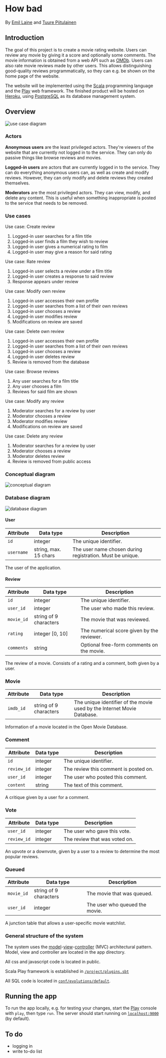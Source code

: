 # How bad

By [Emil Laine](https://github.com/emlai) and [Tuure Piitulainen](https://github.com/tuutuu)

## Introduction
The goal of this project is to create a movie rating website. Users can review
any movie by giving it a score and optionally some comments. The movie
information is obtained from a web API such as [OMDb][1]. Users can also rate
movie reviews made by other users. This allows distinguishing good-quality
reviews programmatically, so they can e.g. be shown on the home page of the
website.

The website will be implemented using the [Scala][2] programming language and
the [Play][3] web framework. The finished product will be hosted on [Heroku][4],
using [PostgreSQL][5] as its database management system.

## Overview
![use case diagram](https://cloud.githubusercontent.com/assets/7543552/13931049/3b9d5a1e-efaa-11e5-9efa-fe0dc524d2c2.png)

### Actors
__Anonymous users__ are the least privileged actors. They're viewers of the
website that are currently not logged in to the service. They can only do
passive things like browse reviews and movies.

__Logged-in users__ are actors that are currently logged in to the service. They
can do everything anonymous users can, as well as create and modify reviews.
However, they can only modify and delete reviews they created themselves.

__Moderators__ are the most privileged actors. They can view, modify, and delete
any content. This is useful when something inappropriate is posted to the
service that needs to be removed.

### Use cases
Use case: Create review

1. Logged-in user searches for a film title
2. Logged-in user finds a film they wish to review
3. Logged-in user gives a numerical rating to film
4. Logged-in user may give a reason for said rating

Use case: Rate review

1. Logged-in user selects a review under a film title
2. Logged-in user creates a response to said review
3. Response appears under review

Use case: Modify own review

1. Logged-in user accesses their own profile
2. Logged-in user searches from a list of their own reviews
3. Logged-in user chooses a review
4. Logged-in user modifies review
5. Modifications on review are saved

Use case: Delete own review

1. Logged-in user accesses their own profile
2. Logged-in user searches from a list of their own reviews
3. Logged-in user chooses a review
4. Logged-in user deletes review
5. Review is removed from the database

Use case: Browse reviews

1. Any user searches for a film title
2. Any user chooses a film
3. Reviews for said film are shown

Use case: Modify any review

1. Moderator searches for a review by user
2. Moderator chooses a review
3. Moderator modifies review
4. Modifications on review are saved

Use case: Delete any review

1. Moderator searches for a review by user
2. Moderator chooses a review
3. Moderator deletes review
4. Review is removed from public access

### Conceptual diagram
![conceptual diagram](https://cloud.githubusercontent.com/assets/7543552/14258557/9075f0da-faab-11e5-8fd2-5267bd3935ea.png)

### Database diagram
![database diagram](https://cloud.githubusercontent.com/assets/7543552/14389696/860a3228-fdbc-11e5-93b0-df7ba8284c03.png)

#### User
Attribute  | Data type             | Description
-----------|-----------------------|--------------------------------------------
`id`       | integer               | The unique identifier.
`username` | string, max. 15 chars | The user name chosen during registration. Must be unique.

The user of the application.

#### Review
Attribute  | Data type             | Description
-----------|-----------------------|--------------------------------------------
`id`       | integer               | The unique identifier.
`user_id`  | integer               | The user who made this review.
`movie_id` | string of 9 characters| The movie that was reviewed.
`rating`   | integer [0, 10]       | The numerical score given by the reviewer.
`comments` | string                | Optional free-form comments on the movie.

The review of a movie. Consists of a rating and a comment, both given by a user.

### Movie
Attribute  | Data type             | Description
-----------|-----------------------|--------------------------------------------
`imdb_id`  | string of 9 characters| The unique identifier of the movie used by the Internet Movie Database.

Information of a movie located in the Open Movie Database.

### Comment
Attribute  | Data type             | Description
-----------|-----------------------|--------------------------------------------
`id`       | integer               | The unique identifier.
`review_id`| integer               | The review this comment is posted on.
`user_id`  | integer               | The user who posted this comment.
`content`  | string                | The text of this comment.

A critique given by a user for a comment.

### Vote
Attribute  | Data type             | Description
-----------|-----------------------|--------------------------------------------
`user_id`  | integer               | The user who gave this vote.
`review_id`| integer               | The review that was voted on.

An upvote or a downvote, given by a user to a review to determine the most popular reviews.

### Queued
Attribute  | Data type             | Description
-----------|-----------------------|--------------------------------------------
`movie_id` | string of 9 characters| The movie that was queued.
`user_id`  | integer               | The user who queued the movie.

A junction table that allows a user-specific movie watchlist.

### General structure of the system

The system uses the [model](/app/models)-[view](/app/views)-[controller](/app/controllers) (MVC) architectural pattern. Model, view and controller are located in the app directory.

All css and javascript code is located in public.

Scala Play framework is established in [`/project/plugins.sbt`](/project/plugins.sbt)

All SQL code is located in [`conf/evolutions/default`](/conf/evolutions/default).

## Running the app
To run the app locally, e.g. for testing your changes, start the [Play][3]
console with `play`, then type `run`. The server should start running on
[`localhost:9000`](http://localhost:9000) (by default).

## To do
- logging in
- write to-do list

[1]: http://www.omdbapi.com
[2]: http://www.scala-lang.org
[3]: https://www.playframework.com
[4]: https://www.heroku.com
[5]: http://www.postgresql.org
